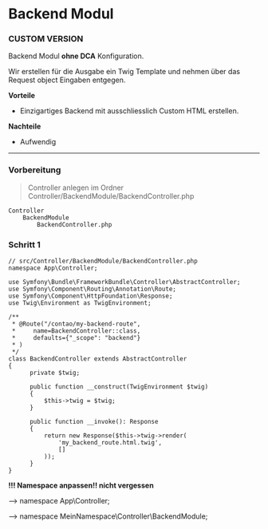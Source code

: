 # Backend Modul

### CUSTOM VERSION

Backend Modul **ohne DCA** Konfiguration.

Wir erstellen für die Ausgabe ein Twig Template
und nehmen über das Request object Eingaben entgegen.



**Vorteile** 
- Einzigartiges Backend mit ausschliesslich Custom HTML erstellen.


**Nachteile**
- Aufwendig

---

### Vorbereitung

> Controller anlegen im Ordner Controller/BackendModule/BackendController.php

    Controller
        BackendModule
            BackendController.php


### Schritt 1



    // src/Controller/BackendModule/BackendController.php
    namespace App\Controller;
    
    use Symfony\Bundle\FrameworkBundle\Controller\AbstractController;
    use Symfony\Component\Routing\Annotation\Route;
    use Symfony\Component\HttpFoundation\Response;
    use Twig\Environment as TwigEnvironment;

    /**
     * @Route("/contao/my-backend-route",
     *     name=BackendController::class,
     *     defaults={"_scope": "backend"}
     * )
     */
    class BackendController extends AbstractController
    {
          private $twig;
        
          public function __construct(TwigEnvironment $twig)
          {
              $this->twig = $twig;
          }
    
          public function __invoke(): Response
          {
              return new Response($this->twig->render(
                  'my_backend_route.html.twig', 
                  []
              ));
          }
    }


**!!! Namespace anpassen!! nicht vergessen**

--> namespace App\Controller;

--> namespace MeinNamespace\Controller\BackendModule;
